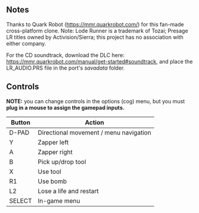 ## Notes

Thanks to Quark Robot (https://mmr.quarkrobot.com/) for this fan-made cross-platform clone. Note: Lode Runner is a trademark of Tozai; Presage LR titles owned by Activision/Sierra; this project has no association with either company.

For the CD soundtrack, download the DLC here: https://mmr.quarkrobot.com/manual/get-started#soundtrack, and place the LR_AUDIO.PRS file in the port's *savadata* folder.


## Controls

**NOTE:** you can change controls in the options (cog) menu, but you must **plug in a mouse to assign the gamepad inputs.**

| Button | Action                                 |
|--------|----------------------------------------|
| D-PAD  | Directional movement / menu navigation |
| Y      | Zapper left                            |
| A      | Zapper right                           |
| B      | Pick up/drop tool                      |
| X      | Use tool                               |
| R1     | Use bomb                               |
| L2     | Lose a life and restart                |
| SELECT | In-game menu                           |

